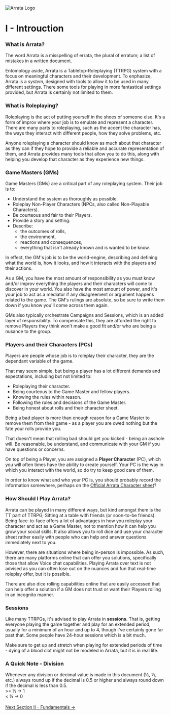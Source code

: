 ![Arrata Logo](https://drive.google.com/uc?export=view&id=1_ye9lnOQjBXR8TNb4jJ7140XjHNcPU-7) 
# I - Introuction
### What is Arrata?
The word Arrata is a misspelling of errata, the plural of erratum; a list of mistakes in a written document.

Entomology aside, Arrata is a Tabletop-Roleplaying (TTRPG) system with a focus on meaningful characters and their development. To enphasize, Arrata is a <i>system</i>, designed with tools to allow it to be used in many different settings. There some tools for playing in more fantastical settings provided, but Arrata is certainly not limited to them.

### What is Roleplaying?
Roleplaying is the act of putting yourself in the shoes of someone else. It's a form of improv where your job is to emulate and represent a character. There are many parts to roleplaying, such as the accent the character has, the ways they interact with different people, how they solve problems, etc.

Anyone roleplaying a character should know as much about that character as they can if they hope to provide a reliable and accurate representation of them, and Arrata provides many tools that allow you to do this, along with helping you develop that character as they experience new things.

### Game Masters (GMs)
Game Masters (GMs) are a critical part of any roleplaying system. Their job is to:
- Understand the system as thoroughly as possible.
- Roleplay Non-Player Characters (NPCs, also called Non-Playable Characters).
- Be courteous and fair to their Players.
- Provide a story and setting.
- Describe:
	- the outcomes of rolls,
	- the environment,
	- reactions and consequences,
	- everything that isn't already known and is wanted to be know.

In effect, the GM's job is to be the world-engine, describing and defining what the world is, how it looks, and how it interacts with the players and their actions.

As a GM, you have the most amount of responsibility as you must know and/or improv everything the players and their characters will come to discover in your world. You also have the most amount of power, and it's your job to act as a mediator if any disagreement or argument happens related to the game. The GM's rulings are absolute, so be sure to write them down if you know you'll come across them again.

GMs also typically orchestrate Campaigns and Sessions, which is an added layer of responsibility. To compensate this, they are afforded the right to remove Players they think won't make a good fit and/or who are being a nusance to the group.

### Players and their Characters (PCs)
Players are people whose job is to roleplay their character, they are the dependant variable of the game.

That may seem simple, but being a player has a lot different demands and expectations, including but not limited to:
- Roleplaying their character.
- Being courteous to the Game Master and fellow players.
- Knowing the rules within reason.
- Following the rules and decisions of the Game Master.
- Being honest about rolls and their character sheet.

Being a bad player is more than enough reason for a Game Master to remove them from their game - as a player you are owed nothing but the fate your rolls provide you.

That doesn't mean that rolling bad should get you kicked - being an asshole will. Be reasonable, be understand, and communicate with your GM if you have questions or concerns.

On top of being a Player, you are assigned a **Player Character** (PC), which you will often times have the ability to create yourself. Your PC is the way in which you interact with the world, so do try to keep good care of them.

In order to know what and who your PC is, you should probably record the information somewhere, perhaps on the [Official Arrata Character sheet]()?

### How Should I Play Arrata?
Arrata can be played in many different ways, but kind amongst them is the TT part of TTRPG; Sitting at a table with friends (or soon-to-be friends). Being face-to-face offers a lot of advantages in how you roleplay your character and act as a Game Master, not to mention how it can help you grow your social skills. It also allows you to roll dice and use your character sheet rather easily with people who can help and answer questions immediately next to you.

However, there are situations where being in-person is impossible. As such, there are many platforms online that can offer you solutions, specifically those that allow Voice chat capabilities. Playing Arrata over text is not advised as you can often lose out on the nuances and fun that real-time roleplay offer, but it is possible.

There are also dice rolling capabilities online that are easily accessed that can help offer a solution if a GM does not trust or want their Players rolling in an incognito manner.

### Sessions
Like many TTRPGs, it's advised to play Arrata in **sessions**. That is, getting everyone playing the game together and play for an extended period, usually for a minimum of an hour and up to 4, though I've certainly gone far past that. Some people have 24-hour sessions which is a bit much.

Make sure to get up and stretch when playing for extended periods of time - dying of a blood clot might not be modeled in Arrata, but it is in real life.

### A Quick Note - Division
Whenever any division or decimal value is made in this document (½, ⅓, etc.) always round up if the decimal is 0.5 or higher and always round down if the decimal is less than 0.5. 
<br>\>= ½ -> 1
<br>\< ½ -> 0
<br><br> [Next Section II - Fundamentals ->](https://github.com/kalebvonburris/Arrata-TTRPG/blob/main/draft/Arrata-Guide/II%20-%20Fundamentals.md)
